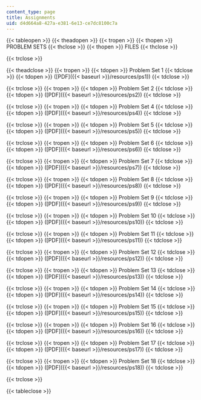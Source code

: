 ```yaml
---
content_type: page
title: Assignments
uid: d4d664a8-427a-e381-6e13-ce7dc8100c7a
---
```


{{< tableopen >}}
{{< theadopen >}}
{{< tropen >}}
{{< thopen >}}
PROBLEM SETS
{{< thclose >}}
{{< thopen >}}
FILES
{{< thclose >}}

{{< trclose >}}

{{< theadclose >}}
{{< tropen >}}
{{< tdopen >}}
Problem Set 1
{{< tdclose >}}
{{< tdopen >}}
([PDF]({{< baseurl >}}/resources/ps1))
{{< tdclose >}}

{{< trclose >}}
{{< tropen >}}
{{< tdopen >}}
Problem Set 2
{{< tdclose >}}
{{< tdopen >}}
([PDF]({{< baseurl >}}/resources/ps2))
{{< tdclose >}}

{{< trclose >}}
{{< tropen >}}
{{< tdopen >}}
Problem Set 4
{{< tdclose >}}
{{< tdopen >}}
([PDF]({{< baseurl >}}/resources/ps4))
{{< tdclose >}}

{{< trclose >}}
{{< tropen >}}
{{< tdopen >}}
Problem Set 5
{{< tdclose >}}
{{< tdopen >}}
([PDF]({{< baseurl >}}/resources/ps5))
{{< tdclose >}}

{{< trclose >}}
{{< tropen >}}
{{< tdopen >}}
Problem Set 6
{{< tdclose >}}
{{< tdopen >}}
([PDF]({{< baseurl >}}/resources/ps6))
{{< tdclose >}}

{{< trclose >}}
{{< tropen >}}
{{< tdopen >}}
Problem Set 7
{{< tdclose >}}
{{< tdopen >}}
([PDF]({{< baseurl >}}/resources/ps7))
{{< tdclose >}}

{{< trclose >}}
{{< tropen >}}
{{< tdopen >}}
Problem Set 8
{{< tdclose >}}
{{< tdopen >}}
([PDF]({{< baseurl >}}/resources/ps8))
{{< tdclose >}}

{{< trclose >}}
{{< tropen >}}
{{< tdopen >}}
Problem Set 9
{{< tdclose >}}
{{< tdopen >}}
([PDF]({{< baseurl >}}/resources/ps9))
{{< tdclose >}}

{{< trclose >}}
{{< tropen >}}
{{< tdopen >}}
Problem Set 10
{{< tdclose >}}
{{< tdopen >}}
([PDF]({{< baseurl >}}/resources/ps10))
{{< tdclose >}}

{{< trclose >}}
{{< tropen >}}
{{< tdopen >}}
Problem Set 11
{{< tdclose >}}
{{< tdopen >}}
([PDF]({{< baseurl >}}/resources/ps11))
{{< tdclose >}}

{{< trclose >}}
{{< tropen >}}
{{< tdopen >}}
Problem Set 12
{{< tdclose >}}
{{< tdopen >}}
([PDF]({{< baseurl >}}/resources/ps12))
{{< tdclose >}}

{{< trclose >}}
{{< tropen >}}
{{< tdopen >}}
Problem Set 13
{{< tdclose >}}
{{< tdopen >}}
([PDF]({{< baseurl >}}/resources/ps13))
{{< tdclose >}}

{{< trclose >}}
{{< tropen >}}
{{< tdopen >}}
Problem Set 14
{{< tdclose >}}
{{< tdopen >}}
([PDF]({{< baseurl >}}/resources/ps14))
{{< tdclose >}}

{{< trclose >}}
{{< tropen >}}
{{< tdopen >}}
Problem Set 15
{{< tdclose >}}
{{< tdopen >}}
([PDF]({{< baseurl >}}/resources/ps15))
{{< tdclose >}}

{{< trclose >}}
{{< tropen >}}
{{< tdopen >}}
Problem Set 16
{{< tdclose >}}
{{< tdopen >}}
([PDF]({{< baseurl >}}/resources/ps16))
{{< tdclose >}}

{{< trclose >}}
{{< tropen >}}
{{< tdopen >}}
Problem Set 17
{{< tdclose >}}
{{< tdopen >}}
([PDF]({{< baseurl >}}/resources/ps17))
{{< tdclose >}}

{{< trclose >}}
{{< tropen >}}
{{< tdopen >}}
Problem Set 18
{{< tdclose >}}
{{< tdopen >}}
([PDF]({{< baseurl >}}/resources/ps18))
{{< tdclose >}}

{{< trclose >}}

{{< tableclose >}}